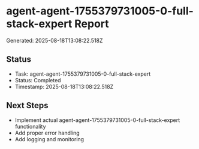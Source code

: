# agent-agent-1755379731005-0-full-stack-expert Report

Generated: 2025-08-18T13:08:22.518Z

## Status
- Task: agent-agent-1755379731005-0-full-stack-expert
- Status: Completed
- Timestamp: 2025-08-18T13:08:22.518Z

## Next Steps
- Implement actual agent-agent-1755379731005-0-full-stack-expert functionality
- Add proper error handling
- Add logging and monitoring
